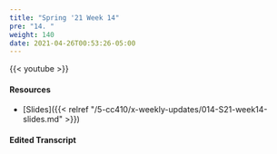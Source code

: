```yaml
---
title: "Spring '21 Week 14"
pre: "14. "
weight: 140
date: 2021-04-26T00:53:26-05:00
---
```


{{< youtube  >}}

#### Resources

* [Slides]({{< relref "/5-cc410/x-weekly-updates/014-S21-week14-slides.md" >}})

#### Edited Transcript


